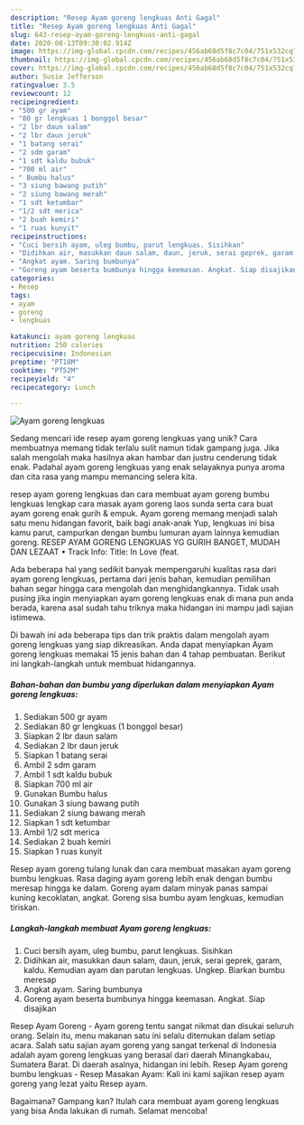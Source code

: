 ```yaml
---
description: "Resep Ayam goreng lengkuas Anti Gagal"
title: "Resep Ayam goreng lengkuas Anti Gagal"
slug: 643-resep-ayam-goreng-lengkuas-anti-gagal
date: 2020-08-13T09:30:02.914Z
image: https://img-global.cpcdn.com/recipes/456ab68d5f8c7c04/751x532cq70/ayam-goreng-lengkuas-foto-resep-utama.jpg
thumbnail: https://img-global.cpcdn.com/recipes/456ab68d5f8c7c04/751x532cq70/ayam-goreng-lengkuas-foto-resep-utama.jpg
cover: https://img-global.cpcdn.com/recipes/456ab68d5f8c7c04/751x532cq70/ayam-goreng-lengkuas-foto-resep-utama.jpg
author: Susie Jefferson
ratingvalue: 3.5
reviewcount: 12
recipeingredient:
- "500 gr ayam"
- "80 gr lengkuas 1 bonggol besar"
- "2 lbr daun salam"
- "2 lbr daun jeruk"
- "1 batang serai"
- "2 sdm garam"
- "1 sdt kaldu bubuk"
- "700 ml air"
- " Bumbu halus"
- "3 siung bawang putih"
- "2 siung bawang merah"
- "1 sdt ketumbar"
- "1/2 sdt merica"
- "2 buah kemiri"
- "1 ruas kunyit"
recipeinstructions:
- "Cuci bersih ayam, uleg bumbu, parut lengkuas. Sisihkan"
- "Didihkan air, masukkan daun salam, daun, jeruk, serai geprek, garam, kaldu. Kemudian ayam dan parutan lengkuas. Ungkep. Biarkan bumbu meresap"
- "Angkat ayam. Saring bumbunya"
- "Goreng ayam beserta bumbunya hingga keemasan. Angkat. Siap disajikan"
categories:
- Resep
tags:
- ayam
- goreng
- lengkuas

katakunci: ayam goreng lengkuas 
nutrition: 250 calories
recipecuisine: Indonesian
preptime: "PT18M"
cooktime: "PT52M"
recipeyield: "4"
recipecategory: Lunch

---
```



![Ayam goreng lengkuas](https://img-global.cpcdn.com/recipes/456ab68d5f8c7c04/751x532cq70/ayam-goreng-lengkuas-foto-resep-utama.jpg)

Sedang mencari ide resep ayam goreng lengkuas yang unik? Cara membuatnya memang tidak terlalu sulit namun tidak gampang juga. Jika salah mengolah maka hasilnya akan hambar dan justru cenderung tidak enak. Padahal ayam goreng lengkuas yang enak selayaknya punya aroma dan cita rasa yang mampu memancing selera kita.

resep ayam goreng lengkuas dan cara membuat ayam goreng bumbu lengkuas lengkap cara masak ayam goreng laos sunda serta cara buat ayam goreng enak gurih &amp; empuk. Ayam goreng memang menjadi salah satu menu hidangan favorit, baik bagi anak-anak Yup, lengkuas ini bisa kamu parut, campurkan dengan bumbu lumuran ayam lainnya kemudian goreng. RESEP AYAM GORENG LENGKUAS YG GURIH BANGET, MUDAH DAN LEZAAT • Track Info: Title: In Love (feat.

Ada beberapa hal yang sedikit banyak mempengaruhi kualitas rasa dari ayam goreng lengkuas, pertama dari jenis bahan, kemudian pemilihan bahan segar hingga cara mengolah dan menghidangkannya. Tidak usah pusing jika ingin menyiapkan ayam goreng lengkuas enak di mana pun anda berada, karena asal sudah tahu triknya maka hidangan ini mampu jadi sajian istimewa.


Di bawah ini ada beberapa tips dan trik praktis dalam mengolah ayam goreng lengkuas yang siap dikreasikan. Anda dapat menyiapkan Ayam goreng lengkuas memakai 15 jenis bahan dan 4 tahap pembuatan. Berikut ini langkah-langkah untuk membuat hidangannya.

<!--inarticleads1-->

##### Bahan-bahan dan bumbu yang diperlukan dalam menyiapkan Ayam goreng lengkuas:

1. Sediakan 500 gr ayam
1. Sediakan 80 gr lengkuas (1 bonggol besar)
1. Siapkan 2 lbr daun salam
1. Sediakan 2 lbr daun jeruk
1. Siapkan 1 batang serai
1. Ambil 2 sdm garam
1. Ambil 1 sdt kaldu bubuk
1. Siapkan 700 ml air
1. Gunakan  Bumbu halus
1. Gunakan 3 siung bawang putih
1. Sediakan 2 siung bawang merah
1. Siapkan 1 sdt ketumbar
1. Ambil 1/2 sdt merica
1. Sediakan 2 buah kemiri
1. Siapkan 1 ruas kunyit


Resep ayam goreng tulang lunak dan cara membuat masakan ayam goreng bumbu lengkuas. Rasa daging ayam goreng lebih enak dengan bumbu meresap hingga ke dalam. Goreng ayam dalam minyak panas sampai kuning kecoklatan, angkat. Goreng sisa bumbu ayam lengkuas, kemudian tiriskan. 

<!--inarticleads2-->

##### Langkah-langkah membuat Ayam goreng lengkuas:

1. Cuci bersih ayam, uleg bumbu, parut lengkuas. Sisihkan
1. Didihkan air, masukkan daun salam, daun, jeruk, serai geprek, garam, kaldu. Kemudian ayam dan parutan lengkuas. Ungkep. Biarkan bumbu meresap
1. Angkat ayam. Saring bumbunya
1. Goreng ayam beserta bumbunya hingga keemasan. Angkat. Siap disajikan


Resep Ayam Goreng - Ayam goreng tentu sangat nikmat dan disukai seluruh orang. Selain itu, menu makanan satu ini selalu ditemukan dalam setiap acara. Salah satu sajian ayam goreng yang sangat terkenal di Indonesia adalah ayam goreng lengkuas yang berasal dari daerah Minangkabau, Sumatera Barat. Di daerah asalnya, hidangan ini lebih. Resep Ayam goreng bumbu lengkuas - Resep Masakan Ayam: Kali ini kami sajikan resep ayam goreng yang lezat yaitu Resep ayam. 

Bagaimana? Gampang kan? Itulah cara membuat ayam goreng lengkuas yang bisa Anda lakukan di rumah. Selamat mencoba!
